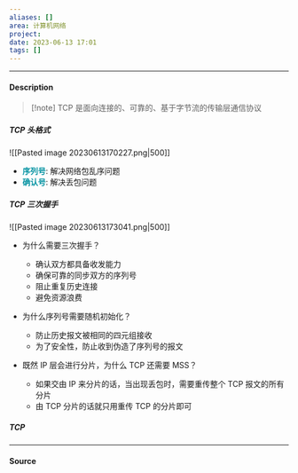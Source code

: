 ```yaml
---
aliases: []
area: 计算机网络
project: 
date: 2023-06-13 17:01
tags: []
---
```

---
#### Description
> [!note] TCP 是面向连接的、可靠的、基于字节流的传输层通信协议
##### TCP 头格式
![[Pasted image 20230613170227.png|500]]
- **<font color="#0593A2">序列号</font>**: 解决网络包乱序问题
- **<font color="#0593A2">确认号</font>**: 解决丢包问题

##### TCP 三次握手
![[Pasted image 20230613173041.png|500]]

- 为什么需要三次握手？
    - 确认双方都具备收发能力
    - 确保可靠的同步双方的序列号
    - 阻止重复历史连接
    - 避免资源浪费

- 为什么序列号需要随机初始化？
    - 防止历史报文被相同的四元组接收
    - 为了安全性，防止收到伪造了序列号的报文

- 既然 IP 层会进行分片，为什么 TCP 还需要 MSS？
    - 如果交由 IP 来分片的话，当出现丢包时，需要重传整个 TCP 报文的所有分片
    - 由 TCP 分片的话就只用重传 TCP 的分片即可

##### TCP


---
#### Source
